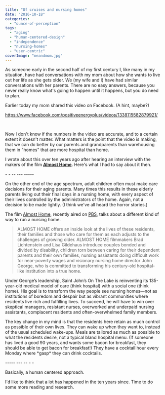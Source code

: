 ```yaml
---
title: "Of cruises and nursing homes"
date: "2016-10-18"
categories: 
  - "ounce-of-perception"
tags: 
  - "aging"
  - "human-centered-design"
  - "independence"
  - "nursing-homes"
  - "user-centric"
coverImage: "meandmom.jpg"
---
```


As someone early in the second half of my first century I, like many in my situation, have had conversations with my mom about how she wants to live out her life as she gets older. We (my wife and I) have had similar conversations with her parents. There are no easy answers, because you never really know what's going to happen until it happens, but you do need to plan.

Earlier today my mom shared this video on Facebook. (A hint, maybe?)

https://www.facebook.com/positiveenergyplus/videos/1338115582879921/

 

Now I don't know if the numbers in the video are accurate, and to a certain extent it doesn't matter. What matters is the point that the video is making, that we can do better by our parents and grandparents than warehousing them in "homes" that are more hospital than home.

I wrote about this over ten years ago after hearing an interview with the makers of the film [**Almost Home**](http://www.pbs.org/independentlens/almosthome/film.html). Here's what I had to say about it then.

\- - -- --- -----

On the other end of the age spectrum, adult children often must make care decisions for their aging parents. Many times this results in these elderly parents living out their final days in a nursing home, with every aspect of their lives controlled by the administrators of the home. Again, not a decision to be made lightly. (I think we've all heard the horror stories.)

The film [Almost Home](http://www.pbs.org/independentlens/almosthome/), recently aired on [PBS](http://www.pbs.org/), talks about a different kind of way to run a nursing home.

> ALMOST HOME offers an inside look at the lives of these residents, their families and those who care for them as each adjusts to the challenges of growing older. ALMOST HOME filmmakers Brad Lichtenstein and Lisa Gildehaus introduce couples bonded and divided by disability, children torn between caring for their dependent parents and their own families, nursing assistants doing difficult work for near-poverty wages and visionary nursing home director John George, who is committed to transforming his century-old hospital-like institution into a true home.

Under George’s leadership, Saint John’s On The Lake is reinventing its 135-year-old medical model of care (think hospital) with a social one (think home). His goal is to transform the way people see nursing homes—not as institutions of boredom and despair but as vibrant communities where residents live rich and fulfilling lives. To succeed, he will have to win over skeptical managers, resistant nurses, overworked and underpaid nursing assistants, complacent residents and often-overwhelmed family members.

The key change in my mind is that the residents here retain as much control as possible of their own lives. They can wake up when they want to, instead of the usual scheduled wake-ups. Meals are tailored as much as possible to what the residents desire, not a typical bland hospital menu. (If someone has lived a good 90 years, and wants some bacon for breakfast, they should be able to get bacon for breakfast!) They have a cocktail hour every Monday where \*gasp\* they can drink cocktails.

\----- --- -- - -

Basically, a human centered approach.

I'd like to think that a lot has happened in the ten years since. Time to do some more reading and research.
